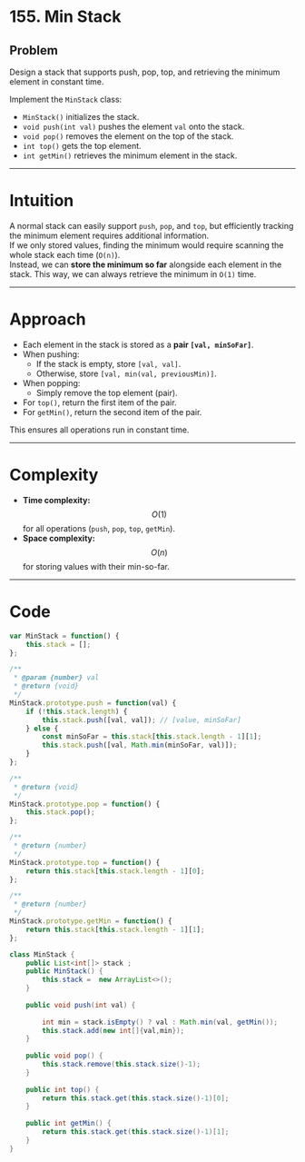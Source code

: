 # 155. Min Stack

## Problem
Design a stack that supports push, pop, top, and retrieving the minimum element in constant time.

Implement the `MinStack` class:
- `MinStack()` initializes the stack.
- `void push(int val)` pushes the element `val` onto the stack.
- `void pop()` removes the element on the top of the stack.
- `int top()` gets the top element.
- `int getMin()` retrieves the minimum element in the stack.

---

# Intuition
A normal stack can easily support `push`, `pop`, and `top`, but efficiently tracking the minimum element requires additional information.  
If we only stored values, finding the minimum would require scanning the whole stack each time (`O(n)`).  
Instead, we can **store the minimum so far** alongside each element in the stack. This way, we can always retrieve the minimum in `O(1)` time.

---

# Approach
- Each element in the stack is stored as a **pair `[val, minSoFar]`**.  
- When pushing:
  - If the stack is empty, store `[val, val]`.  
  - Otherwise, store `[val, min(val, previousMin)]`.  
- When popping:
  - Simply remove the top element (pair).  
- For `top()`, return the first item of the pair.  
- For `getMin()`, return the second item of the pair.  

This ensures all operations run in constant time.

---

# Complexity
- **Time complexity:**  
  $$O(1)$$ for all operations (`push`, `pop`, `top`, `getMin`).  
- **Space complexity:**  
  $$O(n)$$ for storing values with their min-so-far.  

---

# Code
``` javascript []
var MinStack = function() {
    this.stack = [];
};

/** 
 * @param {number} val
 * @return {void}
 */
MinStack.prototype.push = function(val) {
    if (!this.stack.length) {
        this.stack.push([val, val]); // [value, minSoFar]
    } else {
        const minSoFar = this.stack[this.stack.length - 1][1];
        this.stack.push([val, Math.min(minSoFar, val)]);
    }
};

/**
 * @return {void}
 */
MinStack.prototype.pop = function() {
    this.stack.pop();
};

/**
 * @return {number}
 */
MinStack.prototype.top = function() {
    return this.stack[this.stack.length - 1][0];
};

/**
 * @return {number}
 */
MinStack.prototype.getMin = function() {
    return this.stack[this.stack.length - 1][1];
};
```
``` Java []
class MinStack {
    public List<int[]> stack ;
    public MinStack() {
        this.stack =  new ArrayList<>();
    }
    
    public void push(int val) {
       
        int min = stack.isEmpty() ? val : Math.min(val, getMin());
        this.stack.add(new int[]{val,min});
    }
    
    public void pop() {
        this.stack.remove(this.stack.size()-1);
    }
    
    public int top() {
        return this.stack.get(this.stack.size()-1)[0];
    }
    
    public int getMin() {
        return this.stack.get(this.stack.size()-1)[1];
    }
}
```
